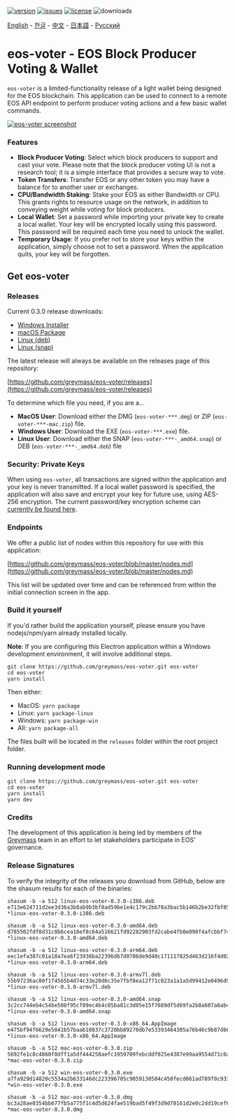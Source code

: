 [![version](https://img.shields.io/github/release/greymass/eos-voter/all.svg)](https://github.com/greymass/eos-voter/releases)
[![issues](https://img.shields.io/github/issues/greymass/eos-voter.svg)](https://github.com/greymass/eos-voter/issues)
[![license](https://img.shields.io/badge/license-MIT-blue.svg)](https://raw.githubusercontent.com/greymass/eos-voter/master/LICENSE)
![downloads](https://img.shields.io/github/downloads/greymass/eos-voter/total.svg)

[English](https://github.com/greymass/eos-voter/blob/master/README.md) - [한글](https://github.com/greymass/eos-voter/blob/master/README.kr.md) - [中文](https://github.com/greymass/eos-voter/blob/master/README.zh.md) - [日本語](https://github.com/greymass/eos-voter/blob/master/README.ja.md) - [Русский](https://github.com/greymass/eos-voter/blob/master/README.ru.md)

# eos-voter - EOS Block Producer Voting & Wallet

`eos-voter` is a limited-functionality release of a light wallet being designed for the EOS blockchain. This application can be used to connect to a remote EOS API endpoint to perform producer voting actions and a few basic wallet commands.

[![eos-voter screenshot](https://raw.githubusercontent.com/greymass/eos-voter/master/eos-voter.png)](https://raw.githubusercontent.com/greymass/eos-voter/master/eos-voter.png)

### Features

- **Block Producer Voting**: Select which block producers to support and cast your vote. Please note that the block producer voting UI is not a research tool; it is a simple interface that provides a secure way to vote.
- **Token Transfers**: Transfer EOS or any other token you may have a balance for to another user or exchanges.
- **CPU/Bandwidth Staking**: Stake your EOS as either Bandwidth or CPU. This grants rights to resource usage on the network, in addition to conveying weight while voting for block producers.
- **Local Wallet**: Set a password while importing your private key to create a local wallet. Your key will be encrypted locally using this password. This password will be required each time you need to unlock the wallet.
- **Temporary Usage**: If you prefer not to store your keys within the application, simply choose not to set a password. When the application quits, your key will be forgotten.

## Get eos-voter

### Releases

Current 0.3.0 release downloads:

- [Windows Installer](https://github.com/greymass/eos-voter/releases/download/v0.3.0/win-eos-voter-0.3.0.exe)
- [macOS Package](https://github.com/greymass/eos-voter/releases/download/v0.3.0/mac-eos-voter-0.3.0.dmg)
- [Linux (deb)](https://github.com/greymass/eos-voter/releases/download/v0.3.0/linux-eos-voter-0.3.0-amd64.deb)
- [Linux (snap)](https://github.com/greymass/eos-voter/releases/download/v0.3.0/linux-eos-voter-0.3.0-amd64.snap)

The latest release will always be available on the releases page of this repository:

[https://github.com/greymass/eos-voter/releases](https://github.com/greymass/eos-voter/releases)

To determine which file you need, if you are a...

- **MacOS User**: Download either the DMG (`eos-voter-***.dmg`) or ZIP (`eos-voter-***-mac.zip`) file.
- **Windows User**: Download the EXE (`eos-voter-***.exe`) file.
- **Linux User**: Download either the SNAP (`eos-voter-***-_amd64.snap`) or DEB (`eos-voter-***-_amd64.deb`) file

### Security: Private Keys

When using `eos-voter`, all transactions are signed within the application and your key is never transmitted. If a local wallet password is specified, the application will also save and encrypt your key for future use, using AES-256 encryption. The current password/key encryption scheme can [currently be found here](https://github.com/aaroncox/eos-voter/blob/master/app/shared/actions/wallet.js#L71-L86).

### Endpoints

We offer a public list of nodes within this repository for use with this application:

[https://github.com/greymass/eos-voter/blob/master/nodes.md](https://github.com/greymass/eos-voter/blob/master/nodes.md)

This list will be updated over time and can be referenced from within the initial connection screen in the app.

### Build it yourself

If you'd rather build the application yourself, please ensure you have nodejs/npm/yarn already installed locally.

**Note**: If you are configuring this Electron application within a Windows development environment, it will involve additional steps.

```
git clone https://github.com/greymass/eos-voter.git eos-voter
cd eos-voter
yarn install
```

Then either:

- MacOS: `yarn package`
- Linux: `yarn package-linux`
- Windows: `yarn package-win`
- All: `yarn package-all`

The files built will be located in the `releases` folder within the root project folder.

### Running development mode

```
git clone https://github.com/greymass/eos-voter.git eos-voter
cd eos-voter
yarn install
yarn dev
```

### Credits

The development of this application is being led by members of the [Greymass](https://greymass.com) team in an effort to let stakeholders participate in EOS’ governance.

### Release Signatures

To verify the integrity of the releases you download from GitHub, below are the shasum results for each of the binaries:

```
shasum -b -a 512 linux-eos-voter-0.3.0-i386.deb
e713e624711d2ee3d36a3b8ab9b3bf8ad59be1e4c179c2bb78a3bac5b146b2be32fbf859bfcb5e60ba658e8aca89d026d4856942765e0f44bfe11dcaf0ac33f9 *linux-eos-voter-0.3.0-i386.deb

shasum -b -a 512 linux-eos-voter-0.3.0-amd64.deb
d785502fdf8d31c8b6cea10ef8c64a516621fd92282903fd2cabe4fb0e090f4afcbbf7473ee730e46e6c8dc02c31e850162b2fb4c6ed587f89773bb499238385 *linux-eos-voter-0.3.0-amd64.deb

shasum -b -a 512 linux-eos-voter-0.3.0-arm64.deb
eec1efa387c01a18a7ea6f23936ba22396d67d0706de9d40c171117825d463d216f4d0207ff0902372eb2e46022d5bd588ee214802ba88d64b112847df311777 *linux-eos-voter-0.3.0-arm64.deb

shasum -b -a 512 linux-eos-voter-0.3.0-armv7l.deb
55b97236ac80f1f4565b4d74c33e20d6c35e7fbf8ea12f71c023a1a1a5d99412e0496d95efae61dbfb66a4880f2a09940754d653647608cc0d832de271e2d61e *linux-eos-voter-0.3.0-armv7l.deb

shasum -b -a 512 linux-eos-voter-0.3.0-amd64.snap
3c2cc744eb4c54be508f95cf89ec4b4c05ba81c3d05e15f7689df5d69fa2b8a607a6abcd5934a2f34202342b5bfa052a545ec252822a292e9c160094424182ad *linux-eos-voter-0.3.0-amd64.snap

shasum -b -a 512 linux-eos-voter-0.3.0-x86_64.AppImage
e475bf94f6629e5841b57baab10837c3720bb89270db7e53393464305a76b46c9b87d66b8f57c6caacc78291494d65c0f891b59ac0f099eb9b31946b851fff0b *linux-eos-voter-0.3.0-x86_64.AppImage

shasum -b -a 512 mac-eos-voter-0.3.0.zip
5692fe1c8c4860f0dff1a5df444258aefc1959709febcddf025e4387e99aa9554d71c6a9839c9ac15d5e0d9e2e79eaf03265a9060dc20325bb03c3c374fd9783 *mac-eos-voter-0.3.0.zip

shasum -b -a 512 win-eos-voter-0.3.0.exe
a7fa929d14820c5534a2b633146dc223396705c9059130504c450fecd061ad789f0c9338c58946cb0a19dac73045d430e1598c387338390f7c1d589cbd50a475 *win-eos-voter-0.3.0.exe

shasum -b -a 512 mac-eos-voter-0.3.0.dmg
bc3a28ae0354bb677fb5a775f1c4d5d624fae519bad5f49f3d9d70161d2e0c2dd19cef6a24b25ec0e0823bf1aafda7a422a9c2178c3bf784138173818b63d6b6 *mac-eos-voter-0.3.0.dmg
```
